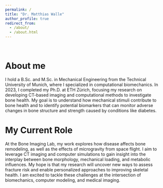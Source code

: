 ```yaml
---
permalink: /
title: "Dr. Matthias Walle"
author_profile: true
redirect_from: 
  - /about/
  - /about.html
---
```



<br>

About me
======
I hold a B.Sc. and M.Sc. in Mechanical Engineering from the Technical University of Munich, where I specialized in computational biomechanics. In 2023, I completed my Ph.D. at ETH Zürich, focusing my research on developing CT-based imaging and computational methods to investigate bone health. My goal is to understand how mechanical stimuli contribute to bone health and to identify potential biomarkers that can monitor adverse changes in bone structure and strength caused by conditions like diabetes.
<br>

My Current Role
======
At the Bone Imaging Lab, my work explores how disease affects bone remodeling, as well as the effects of microgravity from space flight. I aim to leverage CT imaging and computer simulations to gain insight into the interplay between bone morphology, mechanical loading, and metabolic influences. My hope is that my research will uncover new ways to assess fracture risk and enable personalized approaches to improving skeletal health. I am excited to tackle these challenges at the intersection of biomechanics, computer modeling, and medical imaging.
